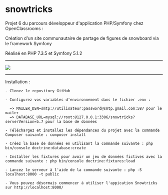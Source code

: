 # snowtricks
<p>Projet 6 du parcours développeur d'application PHP/Symfony chez OpenClassrooms :</p>
<p>Création d'un site communautaire de partage de figures de snowboard via le framework Symfony</p>
<p>Réalisé en PHP 7.3.5 et Symfony 5.1.2</p>
<hr />
<a href="https://codeclimate.com/github/glerique/snowtricks/maintainability"><img src="https://api.codeclimate.com/v1/badges/336362315ff88c62e1c8/maintainability" /></a>
<hr />
Installation : 

    - Clonez le repository GitHub
    
    - Configurez vos variables d'environnement dans le fichier .env :
    
      => MAILER_DSN=smtp://utilisateur:password@smtp.gmail.com:587 pour le mailer
      => DATABASE_URL=mysql://root:@127.0.0.1:3306/snowtricks?serverVersion=5.7 pour la base de données
      
    - Téléchargez et installez les dépendances du projet avec la commande Composer suivante : composer install
    
    - Créez la base de données en utilisant la commande suivante : php bin/console doctrine:database:create
    
    - Installer les fixtures pour avoir un jeu de données fictives avec la commande suivante : php bin/console doctrine:fixtures:load
    
    - Lancez le serveur à l'aide de la commande suivante : php -S localhost:8000 -t public
    
    - Vous pouvez désormais commencer à utiliser l'appication Snowtricks sur http://localhost:8000/
    

    
